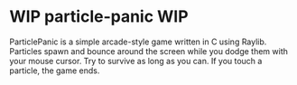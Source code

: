 # WIP particle-panic WIP
ParticlePanic is a simple arcade-style game written in C using Raylib. Particles spawn and bounce around the screen while you dodge them with your mouse cursor. Try to survive as long as you can. If you touch a particle, the game ends.
